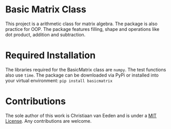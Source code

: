 # Basic Matrix Class

This project is a arithmetic class for matrix algebra. The package is also practice for OOP. The package features filling, shape and operations like dot product, addition and subtraction.

# Required Installation

The libraries required for the BasicMatrix class are `numpy`. The test functions also use `time`. The package can be downloaded via PyPi or installed into your virtual environment:
`pip install basicmatrix`

# Contributions

The sole author of this work is Christiaan van Eeden and is under a [MIT License](https://opensource.org/licenses/MIT). Any contributions are welcome.
